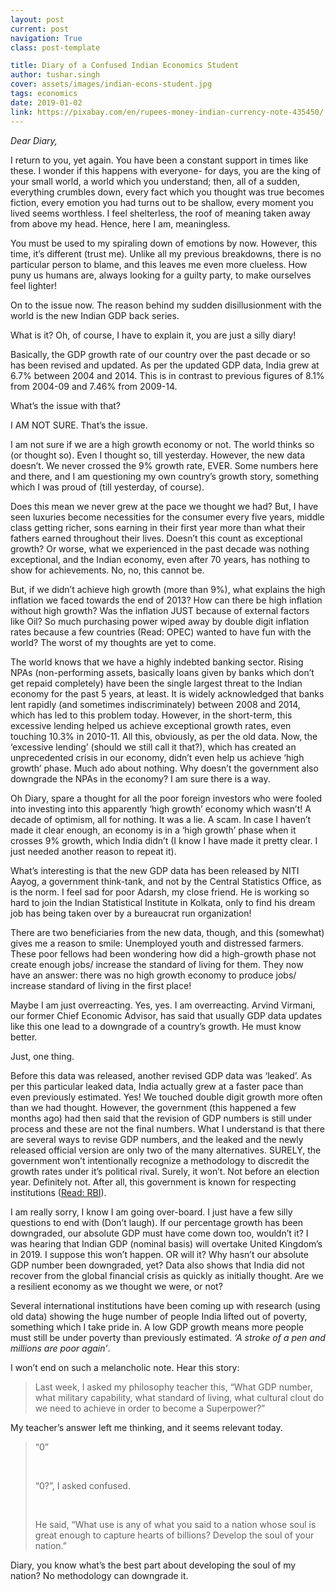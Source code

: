 ```yaml
---
layout: post
current: post
navigation: True
class: post-template

title: Diary of a Confused Indian Economics Student
author: tushar.singh
cover: assets/images/indian-econs-student.jpg
tags: economics
date: 2019-01-02
link: https://pixabay.com/en/rupees-money-indian-currency-note-435450/
---
```

<i>Dear Diary,</i>

I return to you, yet again. You have been a constant support in times like these. I wonder if this happens with everyone- for days, you are the king of your small world, a world which you understand; then, all of a sudden, everything crumbles down, every fact which you thought was true becomes fiction, every emotion you had turns out to be shallow, every moment you lived seems worthless. I feel shelterless, the roof of meaning taken away from above my head. Hence, here I am, meaningless.

You must be used to my spiraling down of emotions by now. However, this time, it’s different (trust me). Unlike all my previous breakdowns, there is no particular person to blame, and this leaves me even more clueless. How puny us humans are, always looking for a guilty party, to make ourselves feel lighter!

On to the issue now. The reason behind my sudden disillusionment with the world is the new Indian GDP back series.

What is it? Oh, of course, I have to explain it, you are just a silly diary!

Basically, the GDP growth rate of our country over the past decade or so has been revised and updated. As per the updated GDP data, India grew at 6.7% between 2004 and 2014. This is in contrast to previous figures of 8.1% from 2004-09 and 7.46% from 2009-14.

What’s the issue with that?

I AM NOT SURE. That’s the issue.

I am not sure if we are a high growth economy or not. The world thinks so (or thought so). Even I thought so, till yesterday. However, the new data doesn’t. We never crossed the 9% growth rate, EVER.  Some numbers here and there, and I am questioning my own country’s growth story, something which I was proud of (till yesterday, of course).

Does this mean we never grew at the pace we thought we had? But, I have seen luxuries become necessities for the consumer every five years, middle class getting richer, sons earning in their first year more than what their fathers earned throughout their lives. Doesn’t this count as exceptional growth? Or worse, what we experienced in the past decade was nothing exceptional, and the Indian economy, even after 70 years, has nothing to show for achievements. No, no, this cannot be.

But, if we didn’t achieve high growth (more than 9%), what explains the high inflation we faced towards the end of 2013? How can there be high inflation without high growth? Was the inflation JUST because of external factors like Oil? So much purchasing power wiped away by double digit inflation rates because a few countries (Read: OPEC) wanted to have fun with the world? The worst of my thoughts are yet to come.

The world knows that we have a highly indebted banking sector. Rising NPAs (non-performing assets, basically loans given by banks which don’t get repaid completely) have been the single largest threat to the Indian economy for the past 5 years, at least. It is widely acknowledged that banks lent rapidly (and sometimes indiscriminately) between 2008 and 2014, which has led to this problem today. However, in the short-term, this excessive lending helped us achieve exceptional growth rates, even touching 10.3% in 2010-11. All this, obviously, as per the old data. Now, the ‘excessive lending’ (should we still call it that?), which has created an unprecedented crisis in our economy, didn’t even help us achieve ‘high growth’ phase. Much ado about nothing. Why doesn’t the government also downgrade the NPAs in the economy? I am sure there is a way.

Oh Diary, spare a thought for all the poor foreign investors who were fooled into investing into this apparently ‘high growth’ economy which wasn’t! A decade of optimism, all for nothing. It was a lie. A scam. In case I haven’t made it clear enough, an economy is in a ‘high growth’ phase when it crosses 9% growth, which India didn’t (I know I have made it pretty clear. I just needed another reason to repeat it).

What’s interesting is that the new GDP data has been released by NITI Aayog, a government think-tank, and not by the Central Statistics Office, as is the norm. I feel sad for poor Adarsh, my close friend. He is working so hard to join the Indian Statistical Institute in Kolkata, only to find his dream job has being taken over by a bureaucrat run organization!

There are two beneficiaries from the new data, though, and this (somewhat) gives me a reason to smile: Unemployed youth and distressed farmers. These poor fellows had been wondering how did a high-growth phase not create enough jobs/ increase the standard of living for them. They now have an answer: there was no high growth economy to produce jobs/ increase standard of living in the first place!

Maybe I am just overreacting. Yes, yes. I am overreacting. Arvind Virmani, our former Chief Economic Advisor, has said that usually GDP data updates like this one lead to a downgrade of a country’s growth. He must know better.

Just, one thing.

Before this data was released, another revised GDP data was ‘leaked’. As per this particular leaked data, India actually grew at a faster pace than even previously estimated. Yes! We touched double digit growth more often than we had thought. However, the government (this happened a few months ago) had then said that the revision of GDP numbers is still under process and these are not the final numbers. What I understand is that there are several ways to revise GDP numbers, and the leaked and the newly released official version are only two of the many alternatives. SURELY, the government won’t intentionally recognize a methodology to discredit the growth rates under it’s political rival. Surely, it won’t. Not before an election year. Definitely not. After all, this government is known for respecting institutions ([Read: RBI](https://www.ndtv.com/india-news/rbi-vs-government-10-things-to-know-1941159)).

I am really sorry, I know I am going over-board. I just have a few silly questions to end with (Don’t laugh). If our percentage growth has been downgraded, our absolute GDP must have come down too, wouldn’t it? I was hearing that Indian GDP (nominal basis) will overtake United Kingdom’s in 2019. I suppose this won’t happen. OR will it? Why hasn’t our absolute GDP number been downgraded, yet? Data also shows that India did not recover from the global financial crisis as quickly as initially thought. Are we a resilient economy as we thought we were, or not?

Several international institutions have been coming up with research (using old data) showing the huge number of people India lifted out of poverty, something which I take pride in. A low GDP growth means more people must still be under poverty than previously estimated. <em>‘A stroke of a pen and millions are poor again’</em>.


I won’t end on such a melancholic note. Hear this story:

<blockquote>
 Last week, I asked my philosophy teacher this, “What GDP number, what military capability, what standard of living, what cultural clout do we need to achieve in order to become a Superpower?”
</blockquote>

My teacher’s answer left me thinking, and it seems relevant today.

<blockquote>

“0”

<br>

“0?”, I asked confused.

<br>

He said, “What use is any of what you said to a nation whose soul is great enough to capture hearts of billions? Develop the soul of your nation.”

</blockquote>

Diary, you know what’s the best part about developing the soul of my nation? No methodology can downgrade it.
